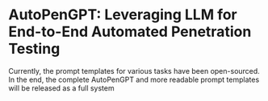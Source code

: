 # AutoPenGPT: Leveraging LLM for End-to-End Automated Penetration Testing
Currently, the prompt templates for various tasks have been open-sourced. In the end, the complete AutoPenGPT and more readable prompt templates will be released as a full system
